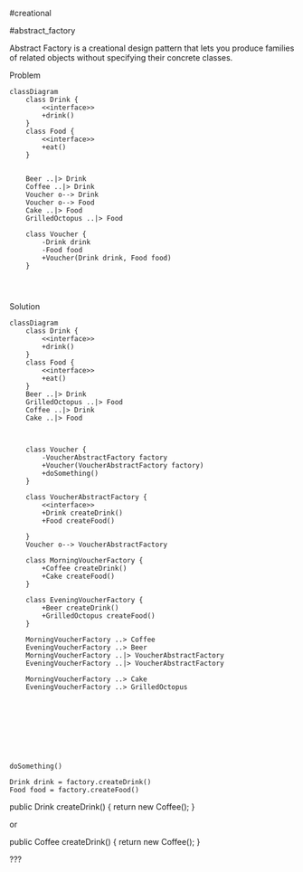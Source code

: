 #creational

#abstract_factory

Abstract Factory
is a creational design pattern
that lets you produce
families of related objects
without specifying
their concrete classes.


Problem
```mermaid
classDiagram
    class Drink {
        <<interface>>
        +drink()
    }
    class Food {
        <<interface>>
        +eat()
    }
    
    
    Beer ..|> Drink
    Coffee ..|> Drink
    Voucher o--> Drink
    Voucher o--> Food
    Cake ..|> Food
    GrilledOctopus ..|> Food
    
    class Voucher {
        -Drink drink
        -Food food
        +Voucher(Drink drink, Food food)
    }
    
    
    
```

Solution
```mermaid
classDiagram
    class Drink {
        <<interface>>
        +drink()
    }
    class Food {
        <<interface>>
        +eat()
    }
    Beer ..|> Drink
    GrilledOctopus ..|> Food
    Coffee ..|> Drink
    Cake ..|> Food
    
    
    
    class Voucher {
        -VoucherAbstractFactory factory
        +Voucher(VoucherAbstractFactory factory)
        +doSomething()
    }
    
    class VoucherAbstractFactory {
        <<interface>>
        +Drink createDrink()
        +Food createFood()
        
    }
    Voucher o--> VoucherAbstractFactory
    
    class MorningVoucherFactory {
        +Coffee createDrink()
        +Cake createFood()
    }
    
    class EveningVoucherFactory {
        +Beer createDrink()
        +GrilledOctopus createFood()
    }
    
    MorningVoucherFactory ..> Coffee
    EveningVoucherFactory ..> Beer
    MorningVoucherFactory ..|> VoucherAbstractFactory
    EveningVoucherFactory ..|> VoucherAbstractFactory
    
    MorningVoucherFactory ..> Cake
    EveningVoucherFactory ..> GrilledOctopus
    
    
    
    
    
    
    
    
```
```text
doSomething()

Drink drink = factory.createDrink()
Food food = factory.createFood()
```

public Drink createDrink() {
return new Coffee();
}

or

public Coffee createDrink() {
return new Coffee();
}


???

